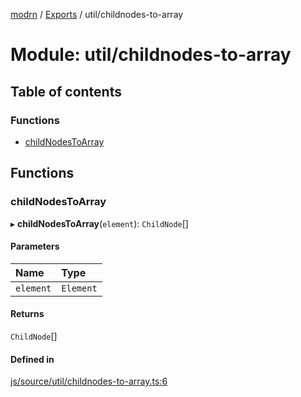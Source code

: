 [modrn](../README.md) / [Exports](../modules.md) / util/childnodes-to-array

# Module: util/childnodes-to-array

## Table of contents

### Functions

- [childNodesToArray](util_childnodes_to_array.md#childnodestoarray)

## Functions

### childNodesToArray

▸ **childNodesToArray**(`element`): `ChildNode`[]

#### Parameters

| Name | Type |
| :------ | :------ |
| `element` | `Element` |

#### Returns

`ChildNode`[]

#### Defined in

[js/source/util/childnodes-to-array.ts:6](https://github.com/alexbfr/modrn/blob/e23b9e9/modrn.ts/js/source/util/childnodes-to-array.ts#L6)
